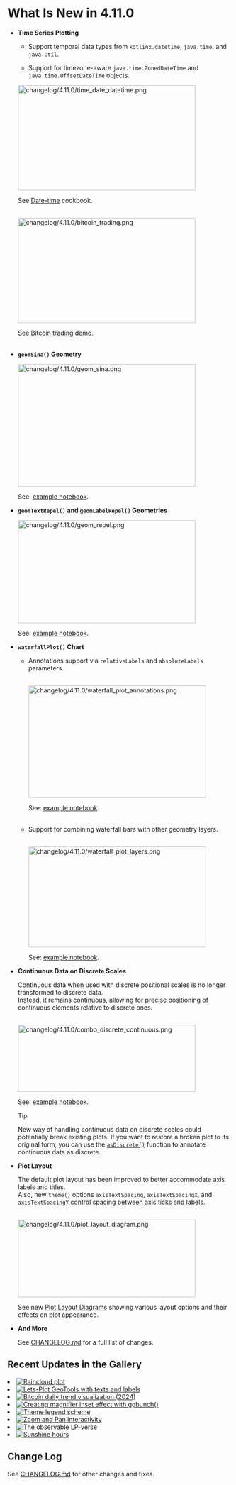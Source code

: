 # What Is New in 4.11.0

- **Time Series Plotting**

  - Support temporal data types from `kotlinx.datetime`, `java.time`, and `java.util`.

  - Support for timezone-aware `java.time.ZonedDateTime` and `java.time.OffsetDateTime` objects.

  <img src="time_date_datetime.png" alt="changelog/4.11.0/time_date_datetime.png" width="400" height="237"/>

  See [Date-time](https://nbviewer.org/github/JetBrains/lets-plot-kotlin/blob/master/docs/examples/jupyter-notebooks/f-4.11.0/time_date_datetime.ipynb) cookbook.
  <br/><br/>

  <img src="bitcoin_trading.png" alt="changelog/4.11.0/bitcoin_trading.png" width="400" height="237"/>

  See [Bitcoin trading](https://nbviewer.org/github/JetBrains/lets-plot-docs/blob/master/source/kotlin_examples/demo/trading_chart.ipynb) demo.
  <br/><br/>

- **`geomSina()` Geometry**

  <img src="geom_sina.png" alt="changelog/4.11.0/geom_sina.png" width="400" height="276"/>

  See: [example notebook](https://nbviewer.org/github/JetBrains/lets-plot-kotlin/blob/master/docs/examples/jupyter-notebooks/f-4.11.0/geom_sina.ipynb).

- **`geomTextRepel()` and `geomLabelRepel()` Geometries**

  <img src="geom_repel.png" alt="changelog/4.11.0/geom_repel.png" width="400" height="232"/>

  See: [example notebook](https://nbviewer.org/github/JetBrains/lets-plot-kotlin/blob/master/docs/examples/jupyter-notebooks/f-4.11.0/ggrepel.ipynb).

- **`waterfallPlot()` Chart**

  - Annotations support via `relativeLabels` and `absoluteLabels` parameters.
    <br/><br/>

    <img src="waterfall_plot_annotations.png" alt="changelog/4.11.0/waterfall_plot_annotations.png" width="400" height="253"/>

    See: [example notebook](https://nbviewer.org/github/JetBrains/lets-plot-kotlin/blob/master/docs/examples/jupyter-notebooks/f-4.11.0/waterfall_plot_annotations.ipynb).
    <br/><br/>

  - Support for combining waterfall bars with other geometry layers.
    <br/><br/>

    <img src="waterfall_plot_layers.png" alt="changelog/4.11.0/waterfall_plot_layers.png" width="400" height="227"/>

    See: [example notebook](https://nbviewer.org/github/JetBrains/lets-plot-kotlin/blob/master/docs/examples/jupyter-notebooks/f-4.11.0/waterfall_plot_layers.ipynb).

- **Continuous Data on Discrete Scales**

  Continuous data when used with discrete positional scales is no longer transformed to discrete data. <br/>
  Instead, it remains continuous, allowing for precise positioning of continuous elements relative to discrete ones.
  <br/><br/>

  <img src="combo_discrete_continuous.png" alt="changelog/4.11.0/combo_discrete_continuous.png" width="400" height="151"/>

  See: [example notebook](https://nbviewer.org/github/JetBrains/lets-plot-kotlin/blob/master/docs/examples/jupyter-notebooks/f-4.11.0/numeric_data_on_discrete_scale.ipynb).

  > [!TIP]
  > New way of handling continuous data on discrete scales could potentially break existing plots.
  > If you want to restore a broken plot to its original form, you can use the [`asDiscrete()`](https://lets-plot.org/kotlin/as-discrete.html) function to annotate continuous data as discrete.

- **Plot Layout**

  The default plot layout has been improved to better accommodate axis labels and titles. <br/>
  Also, new `theme()` options `axisTextSpacing`, `axisTextSpacingX`, and `axisTextSpacingY` control spacing between axis ticks and labels.
  <br/><br/>

  <img src="plot_layout_diagram.png" alt="changelog/4.11.0/plot_layout_diagram.png" width="400" height="175"/>

  See new [Plot Layout Diagrams](https://lets-plot.org/kotlin/presentation-options.html#plot-layout-diagrams) showing various layout options and their effects on plot appearance.

- **And More**

  See [CHANGELOG.md](https://github.com/JetBrains/lets-plot-kotlin/blob/master/CHANGELOG.md) for a full list of changes.

## Recent Updates in the Gallery

<list columns="4">
    <li>
        <a href="%nb-raincloud%">
            <img alt="Raincloud plot" src="square-raincloud.png"/>
        </a>
    </li>
    <li>
        <a href="%nb-europe_capitals%">
            <img alt="Lets-Plot GeoTools with texts and labels" src="square-europe_capitals.png"/>
        </a>
    </li>
    <li>
        <a href="%nb-trading_chart%">
            <img alt="Bitcoin daily trend visualization (2024)" src="square-trading_chart.png"/>
        </a>
    </li>
    <li>
        <a href="%nb-magnifier_inset%">
            <img alt="Creating magnifier inset effect with ggbunch()" src="square-magnifier_inset.png"/>
        </a>
    </li>
    <li>
        <a href="%nb-theme_legend_scheme%">
            <img alt="Theme legend scheme" src="square-theme_legend_scheme.png"/>
        </a>
    </li>
    <li>
        <a href="%nb-interact_pan_zoom%">
            <img alt="Zoom and Pan interactivity" src="square-interact_pan_zoom.png"/>
        </a>
    </li>
    <li>
        <a href="%nb-lp_verse%">
            <img alt="The observable LP-verse" src="square-lp_verse.png"/>
        </a>
    </li>
    <li>
        <a href="%nb-sunshine_hours%">
            <img alt="Sunshine hours" src="square-sunshine_hours.png"/>
        </a>
    </li>
</list>

## Change Log

See [CHANGELOG.md](https://github.com/JetBrains/lets-plot-kotlin/blob/master/CHANGELOG.md) for other changes and fixes.